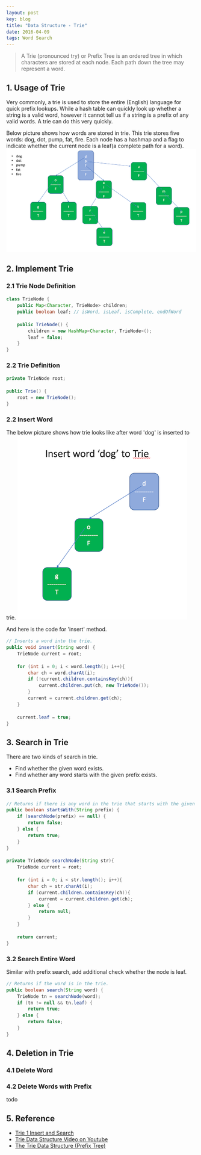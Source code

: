 ```yaml
---
layout: post
key: blog
title: "Data Structure - Trie"
date: 2016-04-09
tags: Word Search
---
```


> A Trie (pronounced try) or Prefix Tree is an ordered tree in which characters are stored at each node. Each path down the tree may
represent a word.

## 1. Usage of Trie
Very commonly, a trie is used to store the entire (English) language for quick prefix lookups. While a hash table can quickly look up whether a string is a valid word, however it cannot tell us if a string is a prefix of any valid words. A trie can do this very quickly.

Below picture shows how words are stored in trie. This trie stores five words: dog, dot, pump, fat, fire. Each node has a hashmap and a flag to indicate whether the current node is a leaf(a complete path for a word).
![MIME Type](/public/pics/2017-04-09/trie.png)  

## 2. Implement Trie
### 2.1 Trie Node Definition
```java
class TrieNode {
    public Map<Character, TrieNode> children;
    public boolean leaf; // isWord, isLeaf, isComplete, endOfWord

    public TrieNode() {
        children = new HashMap<Character, TrieNode>();
        leaf = false;
    }
}
```

### 2.2 Trie Definition
```java
private TrieNode root;

public Trie() {
    root = new TrieNode();
}
```

### 2.2 Insert Word
The below picture shows how trie looks like after word 'dog' is inserted to trie.
![MIME Type](/public/pics/2017-04-09/insert.png)  

And here is the code for 'insert' method.
```java
// Inserts a word into the trie.
public void insert(String word) {
    TrieNode current = root;

    for (int i = 0; i < word.length(); i++){
        char ch = word.charAt(i);
        if (!current.children.containsKey(ch)){
            current.children.put(ch, new TrieNode());
        }
        current = current.children.get(ch);
    }

    current.leaf = true;
}
```
## 3. Search in Trie
There are two kinds of search in trie.
* Find whether the given word exists.
* Find whether any word starts with the given prefix exists.

### 3.1 Search Prefix
```java
// Returns if there is any word in the trie that starts with the given prefix.
public boolean startsWith(String prefix) {
    if (searchNode(prefix) == null) {
        return false;
    } else {
        return true;
    }
}

private TrieNode searchNode(String str){
    TrieNode current = root;

    for (int i = 0; i < str.length(); i++){
        char ch = str.charAt(i);
        if (current.children.containsKey(ch)){
            current = current.children.get(ch);
        } else {
            return null;
        }
    }

    return current;
}
```

### 3.2 Search Entire Word
Similar with prefix search, add additional check whether the node is leaf.
```java
// Returns if the word is in the trie.
public boolean search(String word) {
    TrieNode tn = searchNode(word);
    if (tn != null && tn.leaf) {
        return true;
    } else {
        return false;
    }
}
```
## 4. Deletion in Trie
### 4.1 Delete Word
### 4.2 Delete Words with Prefix
todo

## 5. Reference
* [Trie 1 Insert and Search](http://www.geeksforgeeks.org/trie-insert-and-search/)
* [Trie Data Structure Video on Youtube](https://www.youtube.com/watch?v=AXjmTQ8LEoI&t=272s)
* [The Trie Data Structure (Prefix Tree)](https://medium.freecodecamp.org/trie-prefix-tree-algorithm-ee7ab3fe3413)
